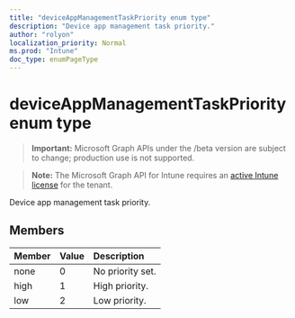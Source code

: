 ```yaml
---
title: "deviceAppManagementTaskPriority enum type"
description: "Device app management task priority."
author: "rolyon"
localization_priority: Normal
ms.prod: "Intune"
doc_type: enumPageType
---
```


# deviceAppManagementTaskPriority enum type

> **Important:** Microsoft Graph APIs under the /beta version are subject to change; production use is not supported.

> **Note:** The Microsoft Graph API for Intune requires an [active Intune license](https://go.microsoft.com/fwlink/?linkid=839381) for the tenant.

Device app management task priority.

## Members
|Member|Value|Description|
|:---|:---|:---|
|none|0|No priority set.|
|high|1|High priority.|
|low|2|Low priority.|



